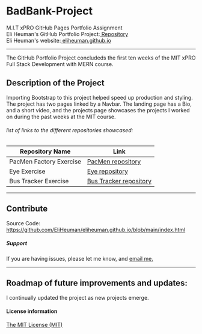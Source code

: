 # BadBank-Project
M.I.T xPRO GitHub Pages Portfolio Assignment<br>
Eli Heuman's GitHub Portfolio Project:<a href="https://github.com/EliHeuman/eliheuman.github.io"> Repository</a><br>
Eli Heuman's website:<a href=https://eliheuman.github.io> eliheuman.github.io</a>
___

The GitHub Portfolio Project concludeds the first ten weeks of the MIT xPRO Full Stack Development with MERN course.

## Description of the Project 
Importing Bootstrap to this project helped speed up production and styling. The project has two pages linked by a Navbar. The landing page has a Bio, and a short video, and the projects page showcases the projects I worked on during the past weeks at the MIT course.
###### list of links to the different repositories showcased:
Repository Name  | Link
-------------|--------------------
PacMen Factory Exercise | <a href="https://github.com/EliHeuman/PacMen-Factory-Exercise">PacMen repository</a>
Eye Exercise | <a href="https://github.com/EliHeuman/Eye">Eye repository</a>
Bus Tracker Exercise| <a href="https://github.com/EliHeuman/Real-Time-Bus-Tracker">Bus Tracker repository</a>
___
## Contribute
Source Code: https://github.com/EliHeuman/eliheuman.github.io/blob/main/index.html

##### Support
If you are having issues, please let me know, and <a href="mailto:biz.elih@gmail.com"> email me.</a>
___
## Roadmap of future improvements and updates:
I continually updated the project as new projects emerge.

#### License information

<a href="http://eliheuman.github.io/License.txt">The MIT License (MIT)</a>

